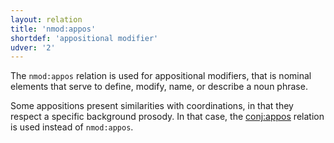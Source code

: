 ```yaml
---
layout: relation
title: 'nmod:appos'
shortdef: 'appositional modifier'
udver: '2'
---
```


The `nmod:appos` relation is used for appositional modifiers, that is nominal elements that serve to define, modify, name, or describe a noun phrase. 

Some appositions present similarities with coordinations, in that they respect a specific background prosody. In that case, the [conj:appos]() relation is used instead of `nmod:appos`. 
<!-- Interlanguage links updated Út zář 29 20:23:36 CEST 2020 -->
